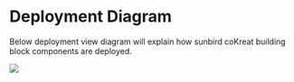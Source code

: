 # Deployment Diagram

Below deployment view diagram will explain how sunbird coKreat building block components are deployed.

![](../../../.gitbook/assets/coKreat\_deployment\_viewnew.png)



